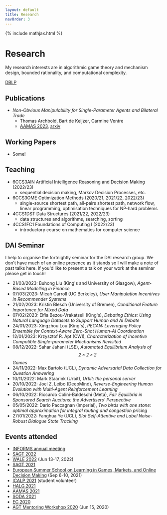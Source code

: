 ```yaml
---
layout: default
title: Research
navOrder: 3
---
```


{% include mathjax.html %}

# Research

My research interests are in algorithmic game theory and mechanism design, bounded rationality, and computational complexity.

[DBLP](https://dblp.org/pid/313/9274)

## Publications

- *Non-Obvious Manipulability for Single-Parameter Agents and Bilateral Trade*
	- Thomas Archbold, Bart de Keijzer, Carmine Ventre
	- [AAMAS 2023](https://aamas2023.soton.ac.uk/program/accepted-papers/#main-track-full-papers), [arxiv](https://arxiv.org/abs/2202.06660)

## Working Papers

- Some!

## Teaching

- 6CCS3AIN Artificial Intelligence Reasoning and Decision Making (2022/23)
	- sequential decision making, Markov Decision Processes, etc.
- 6CCS3OME Optimization Methods (2020/21, 2021/22, 2022/23)
	- single-source shortest path, all-pairs shortest path, network flow, linear
	programming, optimisation techniques for NP-hard problems
- 4CCS1DST Data Structures (2021/22, 2022/23)
	- data structures and algorithms, searching, sorting
- 4CCS1FC1 Foundations of Computing I (2022/23)
	- introductory course on mathematics for computer science

## DAI Seminar

I help to organise the fortnightly seminar for the DAI research group.
We don't have much of an online presence as it stands so I will make a note of past talks here.
If you'd like to present a talk on your work at the seminar please get in touch!

- 21/03/2023: Buhong Liu (King's and University of Glasgow), _Agent-Based Modelling in Finance_
- 07/03/2023: Micah Carroll (UC Berkeley), _User Manipulation Incentives in Recommender Systems_
- 21/02/2023: Kristin Blesch (University of Bremen), _Conditional Feature Importance for Mixed Data_
- 07/02/2023: Elfia Bezou-Vrakatseli (King's), _Debating Ethics: Using Natural Language Datasets to Support Human and AI Debate_
- 24/01/2023: Xingzhou Lou (King's), _PECAN: Leveraging Policy Ensemble for Context-Aware Zero-Shot Human-AI Coordination_
- 12/01/2023: Krzysztof R. Apt (CWI), _Characterization of Incentive Compatible Single-parameter Mechanisms Revisited_
- 08/12/2022: Sahar Jahani (LSE), _Automated Equilibrium Analysis of $$\mathit{2 \times 2 \times 2}$$ Games_
- 24/11/2022: Max Bartolo (UCL), _Dynamic Adversarial Data Collection for Question Answering_
- 10/11/2022: Mark Staarink (Urbit), _Urbit: the personal server_
- 20/10/2022: Joel Z. Leibo (DeepMind), _Reverse-Engineering Human Evolution with Multi-Agent Reinforcement Learning_
- 06/10/2022: Riccardo Colini-Baldeschi (Meta), _Fair Equilibria in Sponsored Search Auctions: the Advertisers' Perspective_
- 05/05/2022: Dario Paccagnan (Imperial), _Two birds with one stone: optimal approximation for integral routing and congestion pricing_
- 27/01/2022: Fanghua Ye (UCL), _Slot Self-Attentive and Label Noise-Robust Dialogue State Tracking_

## Events attended

- [INFORMS annual meeting](https://meetings.informs.org/wordpress/indianapolis2022/)
- [SAGT 2022](https://www.essex.ac.uk/events/2022/09/11/sagt-2022)
- [WALE 2022](https://wale.gr/) (Jun 13-17, 2022)
- [SAGT 2021](https://events.au.dk/sagt2021/)
- [European Summer School on Learning in Games, Markets, and Online Decision Making](https://sites.google.com/a/diag.uniroma1.it/algadimar/european-summer-school-september-6-10-2021) (Sep 6-10, 2021)
- [ICALP 2021](http://easyconferences.eu/icalp2021/) (student volunteer)
- [HALG 2021](https://highlightsofalgorithms.org/) 
- [AAMAS 2021](https://aamas2021.soton.ac.uk/)
- [SODA 2021](https://www.siam.org/conferences/cm/conference/soda21)
- [EC 2020](https://ec20.sigecom.org/)
- [AGT Mentoring Workshop 2020](https://www.cs.princeton.edu/~smattw/AMW20/index.html) (Jun 15, 2020)
